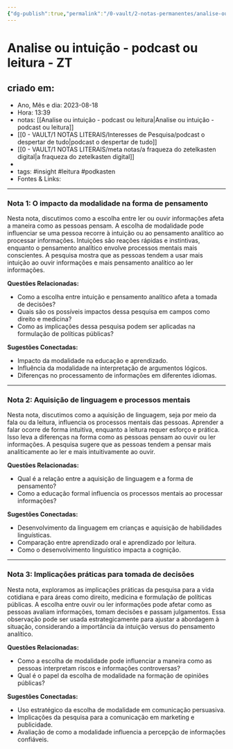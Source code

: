 ```yaml
---
{"dg-publish":true,"permalink":"/0-vault/2-notas-permanentes/analise-ou-intuicao-podcast-ou-leitura-zt/","tags":["permanente","insight","leitura","podkasten"],"dgHomeLink":true,"dgShowLocalGraph":true,"dgShowFileTree":true,"dgEnableSearch":true}
---
```


# Analise ou intuição - podcast ou leitura - ZT

## criado em: 
-  Ano, Mês e dia: 2023-08-18
- Hora: 13:39
- notas: [[Analise ou intuição - podcast ou leitura\|Analise ou intuição - podcast ou leitura]]
- [[0 - VAULT/1 NOTAS LITERAIS/Interesses de Pesquisa/podcast o despertar de tudo\|podcast o despertar de tudo]]
- [[0 - VAULT/1 NOTAS LITERAIS/meta notas/a fraqueza do zetelkasten digital\|a fraqueza do zetelkasten digital]]
- 
- tags: #insight  #leitura #podkasten 
- Fontes & Links: 
---
### **Nota 1: O impacto da modalidade na forma de pensamento**

Nesta nota, discutimos como a escolha entre ler ou ouvir informações afeta a maneira como as pessoas pensam. A escolha de modalidade pode influenciar se uma pessoa recorre à intuição ou ao pensamento analítico ao processar informações. Intuições são reações rápidas e instintivas, enquanto o pensamento analítico envolve processos mentais mais conscientes. A pesquisa mostra que as pessoas tendem a usar mais intuição ao ouvir informações e mais pensamento analítico ao ler informações.

**Questões Relacionadas:**
- Como a escolha entre intuição e pensamento analítico afeta a tomada de decisões?
- Quais são os possíveis impactos dessa pesquisa em campos como direito e medicina?
- Como as implicações dessa pesquisa podem ser aplicadas na formulação de políticas públicas?

**Sugestões Conectadas:**
- Impacto da modalidade na educação e aprendizado.
- Influência da modalidade na interpretação de argumentos lógicos.
- Diferenças no processamento de informações em diferentes idiomas.

---

### **Nota 2: Aquisição de linguagem e processos mentais**

Nesta nota, discutimos como a aquisição de linguagem, seja por meio da fala ou da leitura, influencia os processos mentais das pessoas. Aprender a falar ocorre de forma intuitiva, enquanto a leitura requer esforço e prática. Isso leva a diferenças na forma como as pessoas pensam ao ouvir ou ler informações. A pesquisa sugere que as pessoas tendem a pensar mais analiticamente ao ler e mais intuitivamente ao ouvir.

**Questões Relacionadas:**
- Qual é a relação entre a aquisição de linguagem e a forma de pensamento?
- Como a educação formal influencia os processos mentais ao processar informações?

**Sugestões Conectadas:**
- Desenvolvimento da linguagem em crianças e aquisição de habilidades linguísticas.
- Comparação entre aprendizado oral e aprendizado por leitura.
- Como o desenvolvimento linguístico impacta a cognição.

---

### **Nota 3: Implicações práticas para tomada de decisões**

Nesta nota, exploramos as implicações práticas da pesquisa para a vida cotidiana e para áreas como direito, medicina e formulação de políticas públicas. A escolha entre ouvir ou ler informações pode afetar como as pessoas avaliam informações, tomam decisões e passam julgamentos. Essa observação pode ser usada estrategicamente para ajustar a abordagem à situação, considerando a importância da intuição versus do pensamento analítico.

**Questões Relacionadas:**
- Como a escolha de modalidade pode influenciar a maneira como as pessoas interpretam riscos e informações controversas?
- Qual é o papel da escolha de modalidade na formação de opiniões públicas?

**Sugestões Conectadas:**
- Uso estratégico da escolha de modalidade em comunicação persuasiva.
- Implicações da pesquisa para a comunicação em marketing e publicidade.
- Avaliação de como a modalidade influencia a percepção de informações confiáveis.
